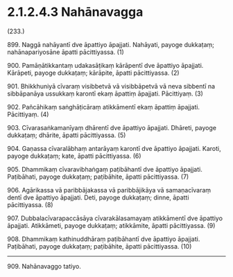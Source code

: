 # 2.1.2.4.3 Nahānavagga

(233.)

899\. Naggā nahāyantī dve āpattiyo āpajjati. Nahāyati, payoge dukkaṭaṃ; nahānapariyosāne āpatti pācittiyassa. (1)

900\. Pamāṇātikkantaṃ udakasāṭikaṃ kārāpentī dve āpattiyo āpajjati. Kārāpeti, payoge dukkaṭaṃ; kārāpite, āpatti pācittiyassa. (2)

901\. Bhikkhuniyā cīvaraṃ visibbetvā vā visibbāpetvā vā neva sibbentī na sibbāpanāya ussukkaṃ karontī ekaṃ āpattiṃ āpajjati. Pācittiyaṃ. (3)

902\. Pañcāhikaṃ saṅghāṭicāraṃ atikkāmentī ekaṃ āpattiṃ āpajjati. Pācittiyaṃ. (4)

903\. Cīvarasaṅkamanīyaṃ dhārentī dve āpattiyo āpajjati. Dhāreti, payoge dukkaṭaṃ; dhārite, āpatti pācittiyassa. (5)

904\. Gaṇassa cīvaralābhaṃ antarāyaṃ karontī dve āpattiyo āpajjati. Karoti, payoge dukkaṭaṃ; kate, āpatti pācittiyassa. (6)

905\. Dhammikaṃ cīvaravibhaṅgaṃ paṭibāhantī dve āpattiyo āpajjati. Paṭibāhati, payoge dukkaṭaṃ; paṭibāhite, āpatti pācittiyassa. (7)

906\. Agārikassa vā paribbājakassa vā paribbājikāya vā samaṇacīvaraṃ dentī dve āpattiyo āpajjati. Deti, payoge dukkaṭaṃ; dinne, āpatti pācittiyassa. (8)

907\. Dubbalacīvarapaccāsāya cīvarakālasamayaṃ atikkāmentī dve āpattiyo āpajjati. Atikkāmeti, payoge dukkaṭaṃ; atikkāmite, āpatti pācittiyassa. (9)

908\. Dhammikaṃ kathinuddhāraṃ paṭibāhantī dve āpattiyo āpajjati. Paṭibāhati, payoge dukkaṭaṃ; paṭibāhite, āpatti pācittiyassa. (10)

---

909\. Nahānavaggo tatiyo.
